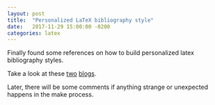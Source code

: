 ```yaml
---
layout: post
title:  "Personalized LaTeX bibliography style"
date:   2017-11-29 15:00:00 -0200
categories: latex
---
```


Finally found some references on how to build
personalized latex bibliography styles.

Take a look at these [two][garms] [blogs][lanaro].

Later, there will be some comments if anything strange
or unexpected happens in the make process.

[garms]: http://chgarms.com/archives/87
[lanaro]: http://gabrielelanaro.github.io/blog/2014/12/01/latex-bibliography-in-5-minutes.html
